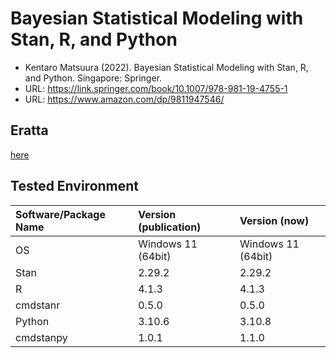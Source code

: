 # Bayesian Statistical Modeling with Stan, R, and Python
- Kentaro Matsuura (2022). Bayesian Statistical Modeling with Stan, R, and Python. Singapore: Springer.
- URL: https://link.springer.com/book/10.1007/978-981-19-4755-1
- URL: https://www.amazon.com/dp/9811947546/

## Eratta
[here](errata.md)

## Tested Environment
| Software/Package Name | Version (publication) | Version (now) |
|:-----------|:------------|:------------|
| OS | Windows 11 (64bit) | Windows 11 (64bit) |
| Stan | 2.29.2 | 2.29.2 |
| R | 4.1.3 | 4.1.3 |
| cmdstanr | 0.5.0 | 0.5.0 |
| Python | 3.10.6 | 3.10.8 |
| cmdstanpy | 1.0.1 | 1.1.0 |
